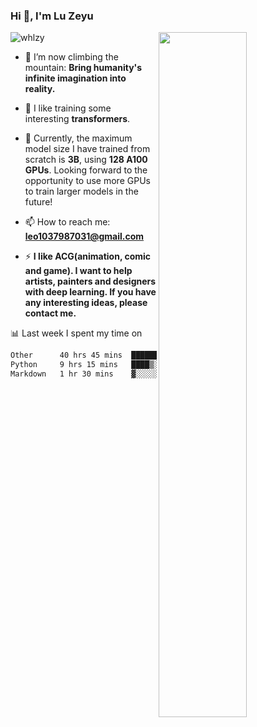 ### Hi 👋, I'm Lu Zeyu

<img src="https://komarev.com/ghpvc/?username=whlzy&label=Profile%20views&color=0e75b6&style=flat" alt="whlzy" />
<img align="right" width="53%" src="https://github-readme-stats.vercel.app/api?username=whlzy&show_icons=true">

- 🔭 I’m now climbing the mountain: **Bring humanity's infinite imagination into reality.**

- 🌄 I like training some interesting **transformers**.

- 🌠 Currently, the maximum model size I have trained from scratch is **3B**, using **128 A100 GPUs**. Looking forward to the opportunity to use more GPUs to train larger models in the future!

- 📫 How to reach me: **leo1037987031@gmail.com**

- ⚡ **I like ACG(animation, comic and game). I want to help artists, painters and designers with deep learning. If you have any interesting ideas, please contact me.**

📊 Last week I spent my time on

<!--START_SECTION:waka-->

```txt
Other      40 hrs 45 mins  ███████████████████▓░░░░░   79.10 %
Python     9 hrs 15 mins   ████▒░░░░░░░░░░░░░░░░░░░░   17.97 %
Markdown   1 hr 30 mins    ▓░░░░░░░░░░░░░░░░░░░░░░░░   02.94 %
```

<!--END_SECTION:waka-->

